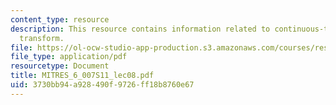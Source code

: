 ```yaml
---
content_type: resource
description: This resource contains information related to continuous-time fourier
  transform.
file: https://ol-ocw-studio-app-production.s3.amazonaws.com/courses/res-6-007-signals-and-systems-spring-2011/3730bb94a928490f9726ff18b8760e67_MITRES_6_007S11_lec08.pdf
file_type: application/pdf
resourcetype: Document
title: MITRES_6_007S11_lec08.pdf
uid: 3730bb94-a928-490f-9726-ff18b8760e67
---
```

